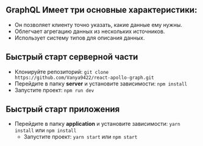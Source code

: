 ## **GraphQL** Имеет три основные характеристики: 
- Он позволяет клиенту точно указать, какие данные ему нужны.
- Облегчает агрегацию данных из нескольких источников.
- Использует систему типов для описания данных.

## Быстрый старт серверной части
- Клонируйте репозиторий: `git clone https://github.com/Vanya9422/react-apollo-graph.git`
- Перейдите в папку **server** и установите зависимости: `npm install`
- Запустите проект: `npm run dev`

## Быстрый старт приложения 
- Перейдите в папку **application** и установите зависимости: `yarn install` или `npm install`
	- Запустите проект: `yarn start` или `npm start`
